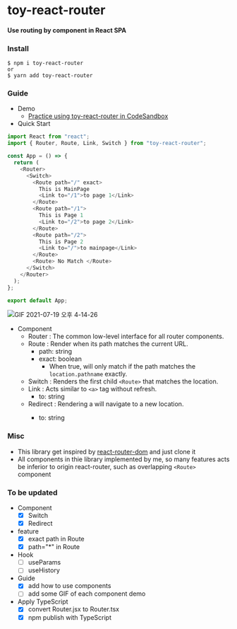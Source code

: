 # toy-react-router

#### Use routing by component in React SPA

### Install
```
$ npm i toy-react-router
or
$ yarn add toy-react-router
```

### Guide
- Demo
  - [Practice using toy-react-router in CodeSandbox](https://codesandbox.io/s/toy-react-router-playground-0b997)
- Quick Start
```js
import React from "react";
import { Router, Route, Link, Switch } from "toy-react-router";

const App = () => {
  return (
    <Router>
      <Switch>
        <Route path="/" exact>
          This is MainPage
          <Link to="/1">to page 1</Link>
        </Route>
        <Route path="/1">
          This is Page 1
          <Link to="/2">to page 2</Link>
        </Route>
        <Route path="/2">
          This is Page 2
          <Link to="/">to mainpage</Link>
        </Route>
        <Route> No Match </Route>
      </Switch>
    </Router>
  );
};

export default App;
```
![GIF 2021-07-19 오후 4-14-26](https://user-images.githubusercontent.com/70461368/126118333-ae2cb293-95d3-4704-b6d3-a284073d289b.gif)

- Component
  - Router : The common low-level interface for all router components.
  - Route : Render when its path matches the current URL.
    - path: string 
    - exact: boolean
      - When true, will only match if the path matches the `location.pathname` exactly.
  - Switch : Renders the first child `<Route>` that matches the location.
  - Link : Acts similar to `<a>` tag without refresh.
    - to: string
  - Redirect : Rendering a <Redirect> will navigate to a new location.
    - to: string

### Misc
- This library get inspired by [react-router-dom](https://reactrouter.com/) and just clone it
- All components in thie library implemented by me, so many features acts be inferior to origin react-router, such as overlapping `<Route>` component
### To be updated
- Component
  - [X] Switch
  - [X] Redirect
- feature
  - [X] exact path in Route
  - [X] path="*" in Route
- Hook
  - [ ] useParams
  - [ ] useHistory
- Guide
  - [X] add how to use components
  - [ ] add some GIF of each component demo
- Apply TypeScript
  - [X] convert Router.jsx to Router.tsx
  - [X] npm publish with TypeScript
